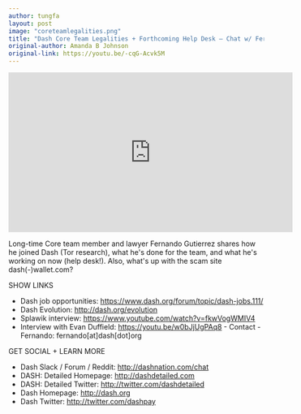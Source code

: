 ```yaml
---
author: tungfa
layout: post
image: "coreteamlegalities.png"
title: "Dash Core Team Legalities + Forthcoming Help Desk — Chat w/ Fernando Gutierrez "
original-author: Amanda B Johnson
original-link: https://youtu.be/-cqG-Acvk5M
---
```

<iframe width="560" height="315" src="https://www.youtube.com/embed/-cqG-Acvk5M" frameborder="0" allowfullscreen></iframe>

Long-time Core team member and lawyer Fernando Gutierrez shares how he joined Dash (Tor research), what he's done for the team, and what he's working on now (help desk!). Also, what's up with the scam site dash(-)wallet.com? 

SHOW LINKS
- Dash job opportunities: <https://www.dash.org/forum/topic/dash-jobs.111/>
- Dash Evolution: <http://dash.org/evolution>
- Splawik interview: <https://www.youtube.com/watch?v=fkwVogWMIV4>
- Interview with Evan Duffield: <https://youtu.be/w0bJjUgPAq8> - Contact - Fernando: fernando[at]dash[dot]org

GET SOCIAL + LEARN MORE
- Dash Slack / Forum / Reddit: <http://dashnation.com/chat>
- DASH: Detailed Homepage: <http://dashdetailed.com>
- DASH: Detailed Twitter: <http://twitter.com/dashdetailed>
- Dash Homepage: <http://dash.org>
- Dash Twitter: <http://twitter.com/dashpay>
